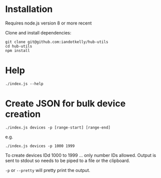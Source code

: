 # Installation

Requires node.js version 8 or more recent

Clone and install dependencies:

```
git clone git@github.com:iandotkelly/hub-utils
cd hub-utils
npm install
```
# Help

```
./index.js --help
```

# Create JSON for bulk device creation

```
./index.js devices -p [range-start] [range-end]

```

e.g.

```
./index.js devices -p 1000 1999
```

To create devices IDd 1000 to 1999 ... only number IDs allowed.  Output is sent
to stdout so needs to be piped to a file or the clipboard.

`-p` or `--pretty` will pretty print the output.
